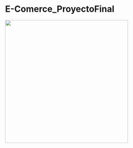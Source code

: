 ﻿# E-Comerce_ProyectoFinal

<img src="https://s3.amazonaws.com/cdn.wp.m4ecmx/wp-content/uploads/2015/05/31143018/Qu%C3%A9-es-el-eCommerce-compressor.jpg" width="400">

 



